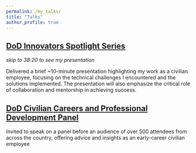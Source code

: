```yaml
---
permalink: /my_talks/
title: "Talks"
author_profile: true
---
```


## [DoD Innovators Spotlight Series](https://www.youtube.com/watch?v=Bh-kM5tN-r8)
*skip to 38:20 to see my presentation*

Delivered a brief ~10-minute presentation highlighting my work as a civilian employee, focusing on the technical challenges I encountered and the solutions implemented. The presentation will also emphasize the critical role of collaboration and mentorship in achieving success.

## [DoD Civilian Careers and Professional Development Panel](https://vimeo.com/993013829/07b6d50ba8?share=copy)

Invited to speak on a panel before an audience of over 500 attendees from across the country, offering advice and insights as an early-career civilian employee